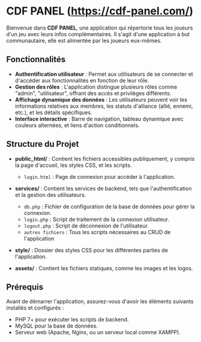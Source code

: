 # CDF PANEL (https://cdf-panel.com/)

Bienvenue dans **CDF PANEL**, une application qui répertorie tous les joueurs d'un jeu avec leurs infos complémentaires. Il s'agit d'une application à but communautaire, elle est alimentée par les joueurs eux-mêmes.

## Fonctionnalités

- **Authentification utilisateur** : Permet aux utilisateurs de se connecter et d'accéder aux fonctionnalités en fonction de leur rôle.
- **Gestion des rôles** : L'application distingue plusieurs rôles comme "admin", "utilisateur", offrant des accès et privilèges différents.
- **Affichage dynamique des données** : Les utilisateurs peuvent voir les informations relatives aux membres, les statuts d'alliance (allié, ennemi, etc.), et les détails spécifiques.
- **Interface interactive** : Barre de navigation, tableau dynamique avec couleurs alternées, et liens d'action conditionnels.

## Structure du Projet

- **public_html/** : Contient les fichiers accessibles publiquement, y compris la page d'accueil, les styles CSS, et les scripts.
  - `login.html` : Page de connexion pour accéder à l'application.
- **services/** : Contient les services de backend, tels que l'authentification et la gestion des utilisateurs.
  - `db.php` : Fichier de configuration de la base de données pour gérer la connexion.
  - `login.php` : Script de traitement de la connexion utilisateur.
  - `logout.php` : Script de déconnexion de l'utilisateur.
  - `autres fichiers` : Tous les scripts nécessaires au CRUD de l'application
- **style/** : Dossier des styles CSS pour les différentes parties de l'application.

- **assets/** : Contient les fichiers statiques, comme les images et les logos.

## Prérequis

Avant de démarrer l'application, assurez-vous d'avoir les éléments suivants installés et configurés :

- PHP 7+ pour exécuter les scripts de backend.
- MySQL pour la base de données.
- Serveur web (Apache, Nginx, ou un serveur local comme XAMPP).

